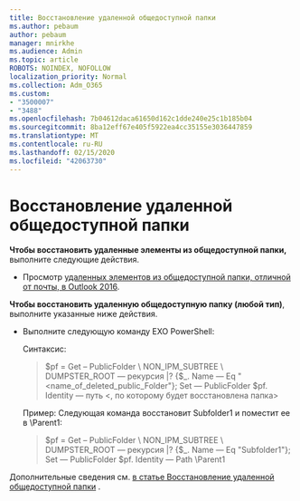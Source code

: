 ```yaml
---
title: Восстановление удаленной общедоступной папки
ms.author: pebaum
author: pebaum
manager: mnirkhe
ms.audience: Admin
ms.topic: article
ROBOTS: NOINDEX, NOFOLLOW
localization_priority: Normal
ms.collection: Adm_O365
ms.custom:
- "3500007"
- "3488"
ms.openlocfilehash: 7b04612daca61650d162c1dde240e25c1b185b04
ms.sourcegitcommit: 8ba12eff67e405f5922ea4cc35155e3036447859
ms.translationtype: MT
ms.contentlocale: ru-RU
ms.lasthandoff: 02/15/2020
ms.locfileid: "42063730"
---
```

# <a name="restore-a-deleted-public-folder"></a>Восстановление удаленной общедоступной папки

**Чтобы восстановить удаленные элементы из общедоступной папки,** выполните следующие действия.

- Просмотр [удаленных элементов из общедоступной папки, отличной от почты, в Outlook 2016](https://aka.ms/pfrec).
 
**Чтобы восстановить удаленную общедоступную папку (любой тип)**, выполните указанные ниже действия. 

- Выполните следующую команду EXO PowerShell:

    Синтаксис:

    >$pf = Get – PublicFolder \ NON_IPM_SUBTREE \ DUMPSTER_ROOT — рекурсия |? {$_. Name — Eq "\<name_of_deleted_public_Folder"}; Set — PublicFolder $pf. Identity — путь \<, по которому будет восстановлена папка>

    Пример: Следующая команда восстановит Subfolder1 и поместит ее в \Parent1:

    >$pf = Get – PublicFolder \ NON_IPM_SUBTREE \ DUMPSTER_ROOT — рекурсия |? {$_. Name — Eq "Subfolder1"}; Set — PublicFolder $pf. Identity — Path \Parent1

Дополнительные сведения см. [в статье Восстановление удаленной общедоступной папки](https://docs.microsoft.com/exchange/collaboration-exo/public-folders/restore-deleted-public-folder) .
